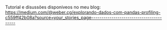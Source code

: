 Tutorial e disussões disponíveos no meu blog:
https://medium.com/@weber.cg/explorando-dados-com-pandas-profiling-c559ff42b08a?source=your_stories_page----------------------------------------
